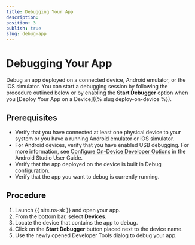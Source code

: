 ```yaml
---
title: Debugging Your App
description: 
position: 3
publish: true
slug: debug-app
---
```


# Debugging Your App

Debug an app deployed on a connected device, Android emulator, or the iOS simulator. You can start a debugging session by following the procedure outlined below or by enabling the **Start Debugger** option when you [Deploy Your App on  a Device]({% slug deploy-on-device %}).

## Prerequisites

* Verify that you have connected at least one physical device to your system or you have a running Android emulator or iOS simulator.
* For Android devices, verify that you have enabled USB debugging. For more information, see [Configure On-Device Developer Options](https://developer.android.com/studio/debug/dev-options.html) in the Android Studio User Guide.
* Verify that the app deployed on the device is built in Debug configuration.
* Verify that the app you want to debug is currently running.

## Procedure

1. Launch {{ site.ns-sk }} and open your app.
1. From the bottom bar, select **Devices**.
1. Locate the device that contains the app to debug. 
1. Click on the **Start Debugger** button placed next to the device name. 
1. Use the newly opened Developer Tools dialog to debug your app.

